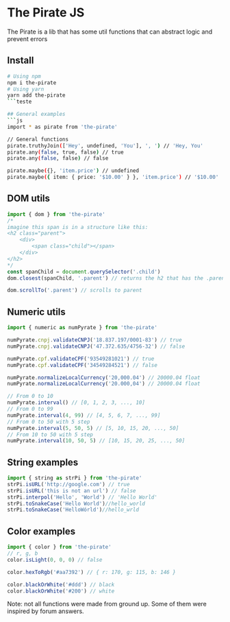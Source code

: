 # The Pirate JS

The Pirate is a lib that has some util functions that can abstract
logic and prevent errors

## Install
```bash
# Using npm
npm i the-pirate
# Using yarn
yarn add the-pirate
```teste

## General examples
```js
import * as pirate from 'the-pirate'

// General functions
pirate.truthyJoin(['Hey', undefined, 'You'], ', ') // 'Hey, You'
pirate.any(false, true, false) // true
pirate.any(false, false) // false

pirate.maybe({}, 'item.price') // undefined
pirate.maybe({ item: { price: '$10.00' } }, 'item.price') // '$10.00'
```

## DOM utils
```js
import { dom } from 'the-pirate'
/*
imagine this span is in a structure like this:
<h2 class="parent">
    <div>
        <span class="child"></span>
    </div>
</h2>
*/
const spanChild = document.querySelector('.child')
dom.closest(spanChild, '.parent') // returns the h2 that has the .parent class

dom.scrollTo('.parent') // scrolls to parent

```

## Numeric utils
```js
import { numeric as numPyrate } from 'the-pirate'

numPyrate.cnpj.validateCNPJ('18.837.197/0001-83') // true
numPyrate.cnpj.validateCNPJ('47.372.635/4756-32') // false

numPyrate.cpf.validateCPF('93549281021') // true
numPyrate.cpf.validateCPF('34549284521') // false

numPyrate.normalizeLocalCurrency('20,000.04') // 20000.04 float
numPyrate.normalizeLocalCurrency('20.000,04') // 20000.04 float

// From 0 to 10
numPyrate.interval() // [0, 1, 2, 3, ..., 10]
// From 0 to 99
numPyrate.interval(4, 99) // [4, 5, 6, 7, ..., 99]
// From 0 to 50 with 5 step
numPyrate.interval(5, 50, 5) // [5, 10, 15, 20, ..., 50]
// From 10 to 50 with 5 step
numPyrate.interval(10, 50, 5) // [10, 15, 20, 25, ..., 50]
```

## String examples
```js
import { string as strPi } from 'the-pirate'
strPi.isURL('http://google.com') // true
strPi.isURL('this is not an url') // false
strPi.interpol('Hello', 'World') // 'Hello World'
strPi.toSnakeCase('Hello World')//hello_world
strPi.toSnakeCase('HelloWórld')//hello_wrld

```

## Color examples
```js
import { color } from 'the-pirate'
// r, g, b
color.isLight(0, 0, 0) // false

color.hexToRgb('#aa7392') // { r: 170, g: 115, b: 146 }

color.blackOrWhite('#ddd') // black
color.blackOrWhite('#200') // white

```

Note: not all functions were made from ground up.
Some of them were inspired by forum answers.
